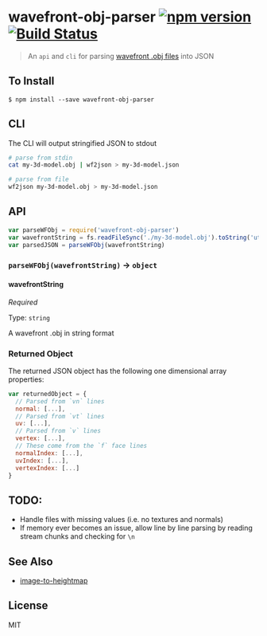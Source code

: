 wavefront-obj-parser [![npm version](https://badge.fury.io/js/wavefront-obj-parser.svg)](http://badge.fury.io/js/wavefront-obj-parser) [![Build Status](https://travis-ci.org/chinedufn/wavefront-obj-parser.svg?branch=master)](https://travis-ci.org/chinedufn/wavefront-obj-parser)
====================

> An `api` and `cli` for parsing [wavefront .obj files](https://en.wikipedia.org/wiki/Wavefront_.obj_file) into JSON

## To Install

```
$ npm install --save wavefront-obj-parser
```


## CLI

The CLI will output stringified JSON to stdout

```sh
# parse from stdin
cat my-3d-model.obj | wf2json > my-3d-model.json

# parse from file
wf2json my-3d-model.obj > my-3d-model.json
```

## API

```js
var parseWFObj = require('wavefront-obj-parser')
var wavefrontString = fs.readFileSync('./my-3d-model.obj').toString('utf8')
var parsedJSON = parseWFObj(wavefrontString)
```

### `parseWFObj(wavefrontString)` -> `object`

#### wavefrontString

*Required*

Type: `string`

A wavefront .obj in string format


### Returned Object

The returned JSON object has the following one dimensional array properties:

```js
var returnedObject = {
  // Parsed from `vn` lines
  normal: [...],
  // Parsed from `vt` lines
  uv: [...],
  // Parsed from `v` lines
  vertex: [...],
  // These come from the `f` face lines
  normalIndex: [...],
  uvIndex: [...],
  vertexIndex: [...]
}
```

## TODO:

- Handle files with missing values (i.e. no textures and normals)
- If memory ever becomes an issue, allow line by line parsing by reading stream chunks and checking for `\n`

## See Also

- [image-to-heightmap](https://github.com/chinedufn/image-to-heightmap)

## License

MIT
